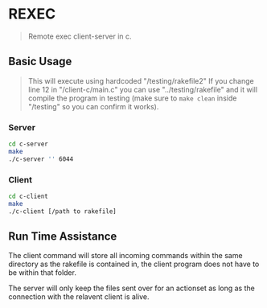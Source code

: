 # REXEC

> Remote exec client-server in c.

## Basic Usage
> This will execute using hardcoded "/testing/rakefile2"
> If you change line 12 in "/client-c/main.c" you can use "../testing/rakefile" and it will compile the program in testing (make sure to `make clean` inside "/testing" so you can confirm it works).
### Server
```bash
cd c-server
make
./c-server '' 6044
```
### Client
```bash
cd c-client
make
./c-client [/path to rakefile]
```



## Run Time Assistance

The client command will store all incoming commands within the same directory as the rakefile is contained in, the client program does not have to be within that folder.

The server will only keep the files sent over for an actionset as long as the connection with the relavent client is alive.


